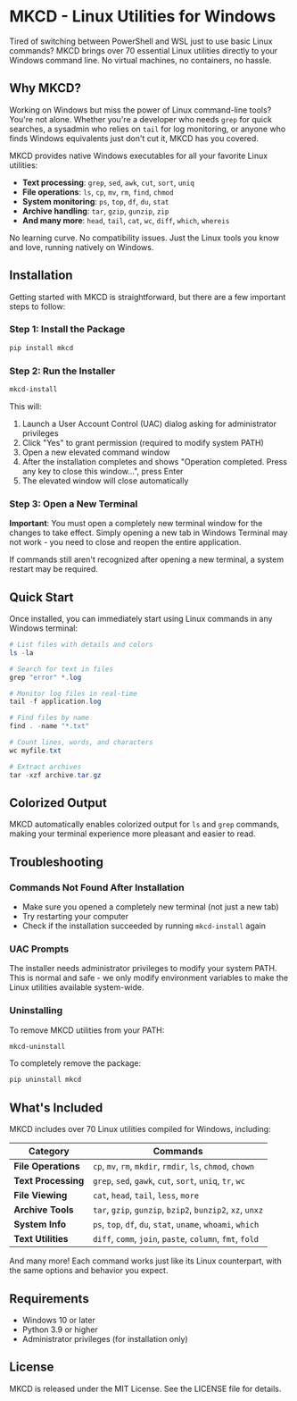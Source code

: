 # MKCD - Linux Utilities for Windows

Tired of switching between PowerShell and WSL just to use basic Linux commands? MKCD brings over 70 essential Linux utilities directly to your Windows command line. No virtual machines, no containers, no hassle.

## Why MKCD?

Working on Windows but miss the power of Linux command-line tools? You're not alone. Whether you're a developer who needs `grep` for quick searches, a sysadmin who relies on `tail` for log monitoring, or anyone who finds Windows equivalents just don't cut it, MKCD has you covered.

MKCD provides native Windows executables for all your favorite Linux utilities:
- **Text processing**: `grep`, `sed`, `awk`, `cut`, `sort`, `uniq`
- **File operations**: `ls`, `cp`, `mv`, `rm`, `find`, `chmod`
- **System monitoring**: `ps`, `top`, `df`, `du`, `stat`
- **Archive handling**: `tar`, `gzip`, `gunzip`, `zip`
- **And many more**: `head`, `tail`, `cat`, `wc`, `diff`, `which`, `whereis`

No learning curve. No compatibility issues. Just the Linux tools you know and love, running natively on Windows.

## Installation

Getting started with MKCD is straightforward, but there are a few important steps to follow:

### Step 1: Install the Package
```powershell
pip install mkcd
```

### Step 2: Run the Installer
```powershell
mkcd-install
```

This will:
1. Launch a User Account Control (UAC) dialog asking for administrator privileges
2. Click "Yes" to grant permission (required to modify system PATH)
3. Open a new elevated command window
4. After the installation completes and shows "Operation completed. Press any key to close this window...", press Enter
5. The elevated window will close automatically

### Step 3: Open a New Terminal
**Important**: You must open a completely new terminal window for the changes to take effect. Simply opening a new tab in Windows Terminal may not work - you need to close and reopen the entire application.

If commands still aren't recognized after opening a new terminal, a system restart may be required.

## Quick Start

Once installed, you can immediately start using Linux commands in any Windows terminal:

```powershell
# List files with details and colors
ls -la

# Search for text in files
grep "error" *.log

# Monitor log files in real-time
tail -f application.log

# Find files by name
find . -name "*.txt"

# Count lines, words, and characters
wc myfile.txt

# Extract archives
tar -xzf archive.tar.gz
```

## Colorized Output

MKCD automatically enables colorized output for `ls` and `grep` commands, making your terminal experience more pleasant and easier to read.

## Troubleshooting

### Commands Not Found After Installation
- Make sure you opened a completely new terminal (not just a new tab)
- Try restarting your computer
- Check if the installation succeeded by running `mkcd-install` again

### UAC Prompts
The installer needs administrator privileges to modify your system PATH. This is normal and safe - we only modify environment variables to make the Linux utilities available system-wide.

### Uninstalling
To remove MKCD utilities from your PATH:
```powershell
mkcd-uninstall
```

To completely remove the package:
```powershell
pip uninstall mkcd
```

## What's Included

MKCD includes over 70 Linux utilities compiled for Windows, including:

| Category | Commands |
|----------|----------|
| **File Operations** | `cp`, `mv`, `rm`, `mkdir`, `rmdir`, `ls`, `chmod`, `chown` |
| **Text Processing** | `grep`, `sed`, `gawk`, `cut`, `sort`, `uniq`, `tr`, `wc` |
| **File Viewing** | `cat`, `head`, `tail`, `less`, `more` |
| **Archive Tools** | `tar`, `gzip`, `gunzip`, `bzip2`, `bunzip2`, `xz`, `unxz` |
| **System Info** | `ps`, `top`, `df`, `du`, `stat`, `uname`, `whoami`, `which` |
| **Text Utilities** | `diff`, `comm`, `join`, `paste`, `column`, `fmt`, `fold` |

And many more! Each command works just like its Linux counterpart, with the same options and behavior you expect.

## Requirements

- Windows 10 or later
- Python 3.9 or higher
- Administrator privileges (for installation only)

## License

MKCD is released under the MIT License. See the LICENSE file for details.
